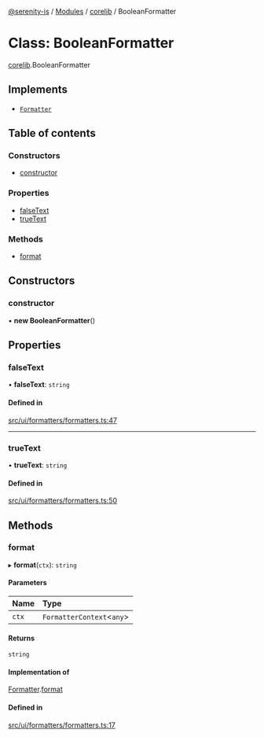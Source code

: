 [@serenity-is](../README.md) / [Modules](../modules.md) / [corelib](../modules/corelib.md) / BooleanFormatter

# Class: BooleanFormatter

[corelib](../modules/corelib.md).BooleanFormatter

## Implements

- [`Formatter`](../interfaces/corelib_slick.Formatter.md)

## Table of contents

### Constructors

- [constructor](corelib.BooleanFormatter.md#constructor)

### Properties

- [falseText](corelib.BooleanFormatter.md#falsetext)
- [trueText](corelib.BooleanFormatter.md#truetext)

### Methods

- [format](corelib.BooleanFormatter.md#format)

## Constructors

### constructor

• **new BooleanFormatter**()

## Properties

### falseText

• **falseText**: `string`

#### Defined in

[src/ui/formatters/formatters.ts:47](https://github.com/serenity-is/serenity/blob/master/packages/corelib/src/ui/formatters/formatters.ts#line&#x3D;47)

___

### trueText

• **trueText**: `string`

#### Defined in

[src/ui/formatters/formatters.ts:50](https://github.com/serenity-is/serenity/blob/master/packages/corelib/src/ui/formatters/formatters.ts#line&#x3D;50)

## Methods

### format

▸ **format**(`ctx`): `string`

#### Parameters

| Name | Type |
| :------ | :------ |
| `ctx` | `FormatterContext`<`any`\> |

#### Returns

`string`

#### Implementation of

[Formatter](../interfaces/corelib_slick.Formatter.md).[format](../interfaces/corelib_slick.Formatter.md#format)

#### Defined in

[src/ui/formatters/formatters.ts:17](https://github.com/serenity-is/serenity/blob/master/packages/corelib/src/ui/formatters/formatters.ts#line&#x3D;17)
